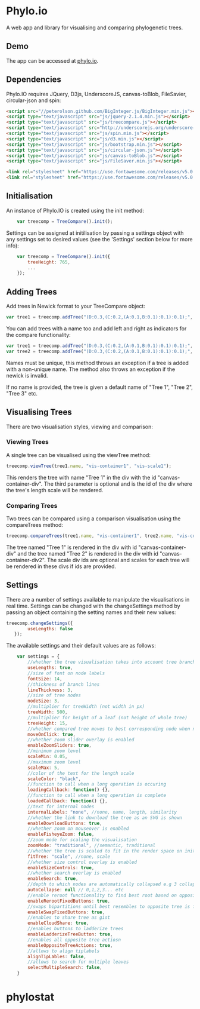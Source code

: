 # Phylo.io
A web app and library for visualising and comparing phylogenetic trees.

## Demo
The app can be accessed at [phylo.io](http://phylo.io).

## Dependencies
Phylo.IO requires JQuery, D3js, UnderscoreJS, canvas-toBlob, FileSavier, circular-json and spin:
```html
<script src="//peterolson.github.com/BigInteger.js/BigInteger.min.js"></script>
<script type="text/javascript" src="js/jquery-2.1.4.min.js"></script>
<script type="text/javascript" src="js/treecompare.js"></script>
<script type="text/javascript" src="http://underscorejs.org/underscore-min.js"></script>
<script type="text/javascript" src="js/spin.min.js"></script>
<script type="text/javascript" src="js/d3.min.js"></script>
<script type="text/javascript" src="js/bootstrap.min.js"></script>
<script type="text/javascript" src="js/circular-json.js"></script>
<script type="text/javascript" src="js/canvas-toBlob.js"></script>
<script type="text/javascript" src="js/FileSaver.min.js"></script>

<link rel="stylesheet" href="https://use.fontawesome.com/releases/v5.0.8/css/solid.css" integrity="sha384-v2Tw72dyUXeU3y4aM2Y0tBJQkGfplr39mxZqlTBDUZAb9BGoC40+rdFCG0m10lXk" crossorigin="anonymous">
<link rel="stylesheet" href="https://use.fontawesome.com/releases/v5.0.8/css/fontawesome.css" integrity="sha384-q3jl8XQu1OpdLgGFvNRnPdj5VIlCvgsDQTQB6owSOHWlAurxul7f+JpUOVdAiJ5P" crossorigin="anonymous">
```

## Initialisation
An instance of Phylo.IO is created using the init method:
```js
    var treecomp = TreeCompare().init();
```

Settings can be assigned at initilisation by passing a settings object with any settings set to desired values (see the 'Settings' section below for more info):
```js
    var treecomp = TreeCompare().init({
        treeHeight: 765,
        ...
    });
```

## Adding Trees
Add trees in Newick format to your TreeCompare object:
```js
var tree1 = treecomp.addTree("(D:0.3,(C:0.2,(A:0.1,B:0.1):0.1):0.1);", undefined, "single");
```
You can add trees with a name too and add left and right as indicators for the compare functionality:
```js
var tree1 = treecomp.addTree("(D:0.3,(C:0.2,(A:0.1,B:0.1):0.1):0.1);", "my name1", "left");
var tree2 = treecomp.addTree("(D:0.3,(C:0.2,(A:0.1,B:0.1):0.1):0.1);", "my name2", "right");
```
Names must be unique, this method throws an exception if a tree is added with a non-unique name.
The method also throws an exception if the newick is invalid.

If no name is provided, the tree is given a default name of "Tree 1", "Tree 2", "Tree 3" etc.

## Visualising Trees
There are two visualisation styles, viewing and comparison:

### Viewing Trees
A single tree can be visualised using the viewTree method:
```js
treecomp.viewTree(tree1.name, "vis-container1", "vis-scale1");
```
This renders the tree with name "Tree 1" in the div with the id "canvas-container-div".
The third parameter is optional and is the id of the div where the tree's length scale will be rendered.

### Comparing Trees
Two trees can be compared using a comparison visualisation using the compareTrees method:
```js
treecomp.compareTrees(tree1.name, "vis-container1", tree2.name, "vis-container2", "vis-scale1", "vis-scale2");
```
The tree named "Tree 1" is rendered in the div with id "canvas-container-div" and the tree named "Tree 2" is rendered in the div with id "canvas-container-div2". The scale div ids are optional and scales for each tree will be rendered in these divs if ids are provided.

## Settings
There are a number of settings available to manipulate the visualisations in real time. Settings can be changed with the changeSettings method by passing an object containing the setting names and their new values:

```js
treecomp.changeSettings({
        useLengths: false
   });
```

The available settings and their default values are as follows:

```js
    var settings = {
        //whether the tree visualisation takes into account tree branch lengths
        useLengths: true,
        //size of font on node labels
        fontSize: 14,
        //thickness of branch lines
        lineThickness: 3,
        //size of tree nodes
        nodeSize: 3,
        //multiplier for treeWidth (not width in px)
        treeWidth: 500,
        //multiplier for height of a leaf (not height of whole tree)
        treeHeight: 15,
        //whether compared tree moves to best corresponding node when node in other tree highlighted
        moveOnClick: true,
        //whether zoom slider overlay is enabled
        enableZoomSliders: true,
        //minimum zoom level
        scaleMin: 0.05,
        //maximum zoom level
        scaleMax: 5,
        //color of the text for the length scale
        scaleColor: "black",
        //function to call when a long operation is occuring
        loadingCallback: function() {},
        //function to call when a long operation is complete
        loadedCallback: function() {},
        //text for internal nodes
        internalLabels: "none", //none, name, length, similarity
        //whether the link to download the tree as an SVG is shown
        enableDownloadButtons: true,
        //whether zoom on mouseover is enabled
        enableFisheyeZoom: false,
        //zoom mode for scaling the visualisation
        zoomMode: "traditional", //semantic, traditional
        //whether the tree is scaled to fit in the render space on initial render
        fitTree: "scale", //none, scale
        //whether size control overlay is enabled
        enableSizeControls: true,
        //whether search overlay is enabled
        enableSearch: true,
        //depth to which nodes are automatically collapsed e.g 3 collapses all nodes deeper than depth 3
        autoCollapse: null // 0,1,2,3... etc
        //enable reroot functionality to find best root based on opposite tree in compare mode
        enableRerootFixedButtons: true,
        //swaps bipartitions until best resembles to opposite tree is found
        enableSwapFixedButtons: true,
        //enables to share tree as gist
        enableCloudShare: true,
        //enables buttons to ladderize trees
        enableLadderizeTreeButton: true,
        //enables all opposite tree actiosn
        enableOppositeTreeActions: true,
        //allows to align tiplabels
        alignTipLables: false,
        //allows to search for multiple leaves
        selectMultipleSearch: false,
    }
```

# phylostat
